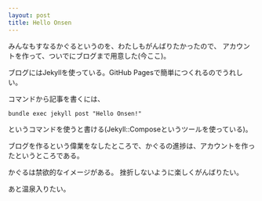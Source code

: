 ```yaml
---
layout: post
title: Hello Onsen
---
```


みんなもすなるかぐるというのを、わたしもがんばりたかったので、
アカウントを作って、ついでにブログまで用意した(今ここ)。

ブログにはJekyllを使っている。GitHub Pagesで簡単につくれるのでうれしい。

コマンドから記事を書くには、

```
bundle exec jekyll post "Hello Onsen!"
```

というコマンドを使うと書ける(Jekyll::Composeというツールを使っている)。

ブログを作るという偉業をなしたところで、かぐるの進捗は、アカウントを作ったというところである。

かぐるは禁欲的なイメージがある。
挫折しないように楽しくがんばりたい。

あと温泉入りたい。
